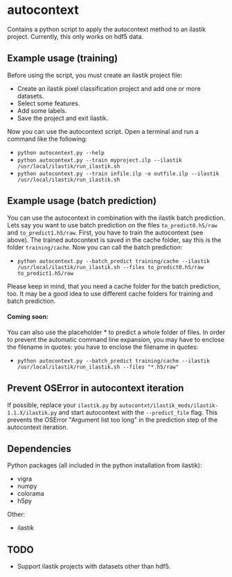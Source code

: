 # autocontext

Contains a python script to apply the autocontext method to an ilastik project. Currently, this only works on hdf5 data.


## Example usage (training)

Before using the script, you must create an ilastik project file:

* Create an ilastik pixel classification project and add one or more datasets.
* Select some features.
* Add some labels.
* Save the project and exit ilastik.

Now you can use the autocontext script. Open a terminal and run a command like the following:

* `python autocontext.py --help`
* `python autocontext.py --train myproject.ilp --ilastik /usr/local/ilastik/run_ilastik.sh`
* `python autocontext.py --train infile.ilp -o outfile.ilp --ilastik /usr/local/ilastik/run_ilastik.sh`


## Example usage (batch prediction)

You can use the autocontext in combination with the ilastik batch prediction. Lets say you want to use batch prediction
on the files `to_predict0.h5/raw` and `to_predict1.h5/raw`. First, you have to train the autocontext (see above). The trained 
autocontext is saved in the cache folder, say this is the folder `training/cache`. Now you can call the batch prediction:

* `python autocontext.py --batch_predict training/cache --ilastik /usr/local/ilastik/run_ilastik.sh --files to_predict0.h5/raw to_predict1.h5/raw`

Please keep in mind, that you need a cache folder for the batch prediction, too. It may be a good idea to use different
cache folders for training and batch prediction.


#### Coming soon:

You can also use the placeholder * to predict a whole folder of files. In order to prevent the automatic command line
expansion, you may have to enclose the filename in quotes:
you have to enclose the filename in quotes:

* `python autocontext.py --batch_predict training/cache --ilastik /usr/local/ilastik/run_ilastik.sh --files "*.h5/raw"`


## Prevent OSError in autocontext iteration

If possible, replace your `ilastik.py` by `autocontxt/ilastik_mods/ilastik-1.1.X/ilastik.py` and start autocontext with
the `--predict_file` flag. This prevents the OSError "Argument list too long" in the prediction step of the autocontext
iteration.


## Dependencies

Python packages (all included in the python installation from ilastik):

* vigra
* numpy
* colorama
* h5py

Other:

* ilastik


## TODO

* Support ilastik projects with datasets other than hdf5.

